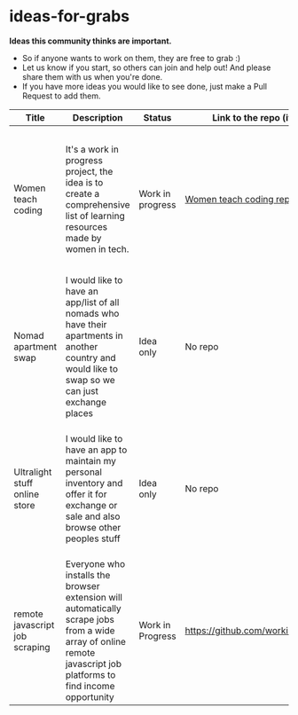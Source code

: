 # ideas-for-grabs
**Ideas this community thinks are important.**
* So if anyone wants to work on them, they are free to grab :)
* Let us know if you start, so others can join and help out! And please share them with us when you're done.
* If you have more ideas you would like to see done, just make a Pull Request to add them.

| Title | Description | Status | Link to the repo (if available) | Posted by | Additional |
| ----- | ----------- | ------ | ------------------------------- | --------- | ---------- |
| Women teach coding | It's a work in progress project, the idea is to create a comprehensive list of learning resources made by women in tech. | Work in progress | [Women teach coding repo](https://github.com/ninabreznik/women-teach-coding) | [@ninabreznik](https://github.com/ninabreznik) | I started it but have little time to continue so if anyone would like to collaborate and push it forward, please!|
| Nomad apartment swap | I would like to have an app/list of all nomads who have their apartments in another country and would like to swap so we can just exchange places | Idea only | No repo | [@ninabreznik](https://github.com/ninabreznik) | It could be combined with some coins, which would enable also indirect swaps |
| Ultralight stuff online store  | I would like to have an app to maintain my personal inventory and offer it for exchange or sale and also browse other peoples stuff | Idea only | No repo | [@serapath](https://twitter.com/serapath) | Would like it on top of `dat` as a stand alone app others can fork - so no traditional backend - i own my data |
| remote javascript job scraping | Everyone who installs the browser extension will automatically scrape jobs from a wide array of online remote javascript job platforms to find income opportunity | Work in Progress | https://github.com/workingamigos/crawler | [@serapath](https://twitter.com/serapath) | |
